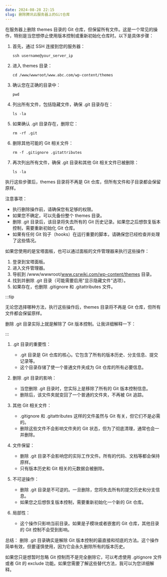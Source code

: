 ```yaml
---
date: 2024-08-28 22:15
slug: 删除腾讯云服务器上的Git仓库
---
```


在服务器上删除 themes 目录的 Git 仓库，但保留所有文件。这是一个常见的操作，特别是当您想停止使用版本控制或重新初始化仓库时。以下是具体步骤：

<!-- truncate -->

1. 首先，通过 SSH 连接到您的服务器：
   ```
   ssh username@your_server_ip
   ```

2. 进入 themes 目录：
   ```
   cd /www/wwwroot/www.abc.com/wp-content/themes
   ```

3. 确认您在正确的目录中：
   ```
   pwd
   ```

4. 列出所有文件，包括隐藏文件，确保 .git 目录存在：
   ```
   ls -la
   ```

5. 如果确认 .git 目录存在，删除它：
   ```
   rm -rf .git
   ```

6. 删除其他可能的 Git 相关文件：
   ```
   rm -f .gitignore .gitattributes
   ```

7. 再次列出所有文件，确保 .git 目录和其他 Git 相关文件已被删除：
   ```
   ls -la
   ```

执行这些步骤后，themes 目录将不再是 Git 仓库，但所有文件和子目录都会保留原样。

注意事项：
- 执行删除操作前，请确保您有足够的权限。
- 如果您不确定，可以先备份整个 themes 目录。
- 删除 .git 目录后，该目录将失去所有的 Git 历史记录。如果您之后想恢复版本控制，需要重新初始化 Git 仓库。
- 如果有任何 Git 钩子（hooks）在运行重要的脚本，请确保您已经检查并处理了这些情况。

如果您使用的是宝塔面板，也可以通过面板的文件管理器来执行这些操作：

1. 登录到宝塔面板。
2. 进入文件管理器。
3. 导航到 /www/wwwroot/www.csrwiki.com/wp-content/themes 目录。
4. 找到并删除 .git 目录（可能需要启用"显示隐藏文件"选项）。
5. 如果存在，也删除 .gitignore 和 .gitattributes 文件。

:::tip

无论您选择哪种方法，执行这些操作后，themes 目录将不再是 Git 仓库，但所有文件都会保留原样。

删除 .git 目录实际上就是解除了 Git 版本控制。让我详细解释一下：

:::

1. .git 目录的重要性：
   - .git 目录是 Git 仓库的核心。它包含了所有的版本历史、分支信息、提交记录等。
   - 这个目录存储了使一个普通文件夹成为 Git 仓库的所有必要信息。

2. 删除 .git 目录的影响：
   - 当您删除 .git 目录时，您实际上是移除了所有的 Git 版本控制信息。
   - 删除后，该文件夹就变回了一个普通的文件夹，不再被 Git 追踪。

3. 其他 Git 相关文件：
   - .gitignore 和 .gitattributes 这样的文件虽然与 Git 有关，但它们不是必需的。
   - 删除这些文件不会影响文件夹的 Git 状态，但为了彻底清理，通常也会一并删除。

4. 文件保留：
   - 删除 .git 目录不会影响您的实际工作文件。所有的代码、文档等都会保持原样。
   - 只有版本历史和 Git 相关的元数据会被删除。

5. 不可逆操作：
   - 删除 .git 目录是不可逆的。一旦删除，您将失去所有的提交历史和分支信息。
   - 如果您之后想恢复版本控制，需要重新初始化一个新的 Git 仓库。

6. 局部性：
   - 这个操作只影响当前目录。如果是子模块或者嵌套的 Git 仓库，其他目录的 Git 控制不会受到影响。

总结：
删除 .git 目录确实是解除 Git 版本控制的最直接和彻底的方法。这个操作简单有效，但要谨慎使用，因为它会永久删除所有的版本历史。

如果您只是想暂时忽略 Git 控制而不是完全删除它，可以考虑使用 .gitignore 文件或者 Git 的 exclude 功能。如果您需要了解这些替代方法，我可以为您详细解释。
